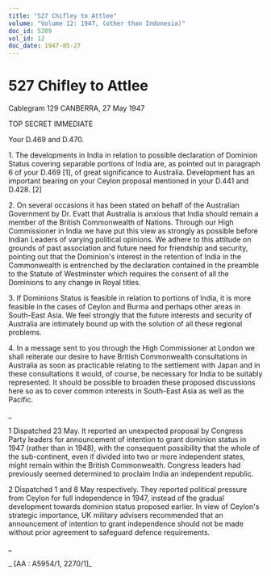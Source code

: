 ```yaml
---
title: "527 Chifley to Attlee"
volume: "Volume 12: 1947, (other than Indonesia)"
doc_id: 5209
vol_id: 12
doc_date: 1947-05-27
---
```


# 527 Chifley to Attlee

Cablegram 129 CANBERRA, 27 May 1947

TOP SECRET IMMEDIATE

Your D.469 and D.470.

1\. The developments in India in relation to possible declaration of Dominion Status covering separable portions of India are, as pointed out in paragraph 6 of your D.469 [1], of great significance to Australia. Development has an important bearing on your Ceylon proposal mentioned in your D.441 and D.428. [2]

2\. On several occasions it has been stated on behalf of the Australian Government by Dr. Evatt that Australia is anxious that India should remain a member of the British Commonwealth of Nations. Through our High Commissioner in India we have put this view as strongly as possible before Indian Leaders of varying political opinions. We adhere to this attitude on grounds of past association and future need for friendship and security, pointing out that the Dominion's interest in the retention of India in the Commonwealth is entrenched by the declaration contained in the preamble to the Statute of Westminster which requires the consent of all the Dominions to any change in Royal titles.

3\. If Dominions Status is feasible in relation to portions of India, it is more feasible in the cases of Ceylon and Burma and perhaps other areas in South-East Asia. We feel strongly that the future interests and security of Australia are intimately bound up with the solution of all these regional problems.

4\. In a message sent to you through the High Commissioner at London we shall reiterate our desire to have British Commonwealth consultations in Australia as soon as practicable relating to the settlement with Japan and in these consultations it would, of course, be necessary for India to be suitably represented. It should be possible to broaden these proposed discussions here so as to cover common interests in South-East Asia as well as the Pacific.

_

1 Dispatched 23 May. It reported an unexpected proposal by Congress Party leaders for announcement of intention to grant dominion status in 1947 (rather than in 1948), with the consequent possibility that the whole of the sub-continent, even if divided into two or more independent states, might remain within the British Commonwealth. Congress leaders had previously seemed determined to proclaim India an independent republic.

2 Dispatched 1 and 8 May respectively. They reported political pressure from Ceylon for full independence in 1947, instead of the gradual development towards dominion status proposed earlier. In view of Ceylon's strategic importance, UK military advisers recommended that an announcement of intention to grant independence should not be made without prior agreement to safeguard defence requirements.

_

_ [AA : A5954/1, 2270/1]_
